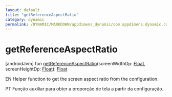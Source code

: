 ```yaml
---
layout: default
title: "getReferenceAspectRatio"
category: dynamic
permalink: /DYNAMIC/MARKDOWN/appdimens_dynamic/com.appdimens.dynamic.compose/-app-dimens-adjustment-factors/get-reference-aspect-ratio.html
---
```


# getReferenceAspectRatio

[androidJvm]
fun [getReferenceAspectRatio](get-reference-aspect-ratio.md)(screenWidthDp: [Float](https://kotlinlang.org/api/core/kotlin-stdlib/kotlin/-float/index.html), screenHeightDp: [Float](https://kotlinlang.org/api/core/kotlin-stdlib/kotlin/-float/index.html)): [Float](https://kotlinlang.org/api/core/kotlin-stdlib/kotlin/-float/index.html)

EN Helper function to get the screen aspect ratio from the configuration.

PT Função auxiliar para obter a proporção de tela a partir da configuração.